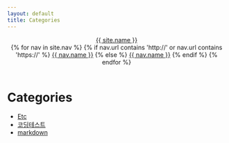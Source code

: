 ```yaml
---
layout: default
title: Categories
---
```

<header class="header">
  <div class="header-title">
    <a href="{{ site.url }}{{ site.baseurl }}">{{ site.name }}</a>
  </div>
  <nav class="header-nav">
    {% for nav in site.nav %}
    {% if nav.url contains 'http://' or nav.url contains 'https://' %}
    <a href="{{ nav.url }}">{{ nav.name }}</a>
    {% else %}
    <a href="{{ nav.url | prepend: site.baseurl }}">{{ nav.name }}</a>
    {% endif %}
    {% endfor %}
  </nav>
</header>
<div class="post">
	<h1 class="pageTitle">Categories</h1>
	<ul>
		<li><a href="./etc">Etc</a></li>
		<li><a href="./codingTest">코딩테스트</a></li>
    <li><a href="./markdown">markdown</a></li>
	</ul>
</div>